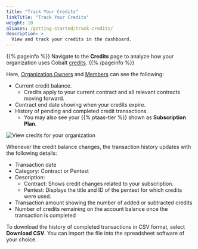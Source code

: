 ```yaml
---
title: "Track Your Credits"
linkTitle: "Track Your Credits"
weight: 10
aliases: /getting-started/track-credits/
description: >
  View and track your credits in the dashboard.
---
```


{{% pageinfo %}}
Navigate to the **Credits** page to analyze how your organization uses Cobalt [credits](/platform-deep-dive/credits/).
{{% /pageinfo %}}

Here, [Organization Owners](/getting-started/glossary/#organization-owner) and [Members](/getting-started/glossary/#organization-member) can see the following:

- Current credit balance.
  - Credits apply to your current contract and all relevant contracts moving forward.
- Contract end date showing when your credits expire.
- History of pending and completed credit transactions.
  - You may also see your {{% ptaas-tier %}} shown as **Subscription Plan**.

![View credits for your organization](/deepdive/CreditsPage.png "View credits for your organization")

Whenever the credit balance changes, the transaction history updates with the following details:

- Transaction date
- Category: Contract or Pentest
- Description:
  - Contract: Shows credit changes related to your subscription.
  - Pentest: Displays the title and ID of the pentest for which credits were used.
- Transaction amount showing the number of added or subtracted credits
- Number of credits remaining on the account balance once the transaction is completed

To download the history of completed transactions in CSV format, select **Download CSV**. You can import the file into the spreadsheet software of your choice.
